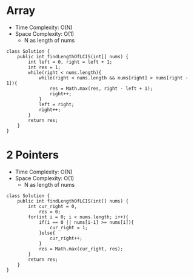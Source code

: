 # Array
* Time Complexity: O(N)
* Space Complexity: O(1)
	* N as length of nums
```
class Solution {
    public int findLengthOfLCIS(int[] nums) {
        int left = 0, right = left + 1;
        int res = 1;
        while(right < nums.length){
            while(right < nums.length && nums[right] > nums[right - 1]){
                res = Math.max(res, right - left + 1);
                right++;
            }
            left = right;
            right++;
        }
        return res;
    }
}
```
# 2 Pointers
* Time Complexity: O(N)
* Space Complexity: O(1)
	* N as length of nums
```
class Solution {
    public int findLengthOfLCIS(int[] nums) {
        int cur_right = 0, 
            res = 0;
        for(int i = 0; i < nums.length; i++){
            if(i == 0 || nums[i-1] >= nums[i]){
                cur_right = 1;
            }else{
                cur_right++;
            }
            res = Math.max(cur_right, res);
        }
        return res;
    }
}
```